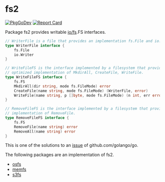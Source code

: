 # fs2

[![PkgGoDev](https://pkg.go.dev/badge/github.com/jarxorg/fs2)](https://pkg.go.dev/github.com/jarxorg/fs2)
[![Report Card](https://goreportcard.com/badge/github.com/jarxorg/fs2)](https://goreportcard.com/report/github.com/jarxorg/fs2)

Package fs2 provides writable [io/fs](https://pkg.go.dev/io/fs).FS interfaces.

```go
// WriterFile is a file that provides an implementation fs.File and io.Writer.
type WriterFile interface {
	fs.File
	io.Writer
}

// WriteFileFS is the interface implemented by a filesystem that provides an
// optimized implementation of MkdirAll, CreateFile, WriteFile.
type WriteFileFS interface {
	fs.FS
	MkdirAll(dir string, mode fs.FileMode) error
	CreateFile(name string, mode fs.FileMode) (WriterFile, error)
	WriteFile(name string, p []byte, mode fs.FileMode) (n int, err error)
}

// RemoveFileFS is the interface implemented by a filesystem that provides an
// implementation of RemoveFile.
type RemoveFileFS interface {
	fs.FS
	RemoveFile(name string) error
	RemoveAll(name string) error
}
```

This is one of the solutions to an [issue](https://github.com/golang/go/issues/45757) of github.com/golango/go.

The following packages are an implementation of fs2.

- [osfs](https://pkg.go.dev/badge/github.com/jarxorg/fs2/osfs)
- [memfs](https://pkg.go.dev/badge/github.com/jarxorg/fs2/memfs)
- [s3fs](https://pkg.go.dev/badge/github.com/jarxorg/s3fs)
